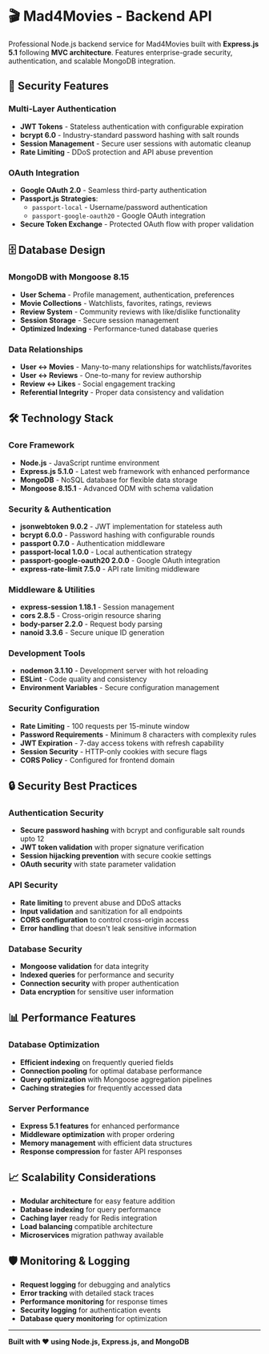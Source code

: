 # 🎬 Mad4Movies - Backend API

Professional Node.js backend service for Mad4Movies built with **Express.js 5.1** following **MVC architecture**. Features enterprise-grade security, authentication, and scalable MongoDB integration.

## 🔐 **Security Features**

### **Multi-Layer Authentication**
* **JWT Tokens** - Stateless authentication with configurable expiration
* **bcrypt 6.0** - Industry-standard password hashing with salt rounds
* **Session Management** - Secure user sessions with automatic cleanup
* **Rate Limiting** - DDoS protection and API abuse prevention

### **OAuth Integration**
* **Google OAuth 2.0** - Seamless third-party authentication
* **Passport.js Strategies**:
  * `passport-local` - Username/password authentication
  * `passport-google-oauth20` - Google OAuth integration
* **Secure Token Exchange** - Protected OAuth flow with proper validation

## 🗄️ **Database Design**

### **MongoDB with Mongoose 8.15**
* **User Schema** - Profile management, authentication, preferences
* **Movie Collections** - Watchlists, favorites, ratings, reviews
* **Review System** - Community reviews with like/dislike functionality
* **Session Storage** - Secure session management
* **Optimized Indexing** - Performance-tuned database queries

### **Data Relationships**
* **User ↔ Movies** - Many-to-many relationships for watchlists/favorites
* **User ↔ Reviews** - One-to-many for review authorship
* **Review ↔ Likes** - Social engagement tracking
* **Referential Integrity** - Proper data consistency and validation

## 🛠️ **Technology Stack**

### **Core Framework**
* **Node.js** - JavaScript runtime environment
* **Express.js 5.1.0** - Latest web framework with enhanced performance
* **MongoDB** - NoSQL database for flexible data storage
* **Mongoose 8.15.1** - Advanced ODM with schema validation

### **Security & Authentication**
* **jsonwebtoken 9.0.2** - JWT implementation for stateless auth
* **bcrypt 6.0.0** - Password hashing with configurable rounds
* **passport 0.7.0** - Authentication middleware
* **passport-local 1.0.0** - Local authentication strategy
* **passport-google-oauth20 2.0.0** - Google OAuth integration
* **express-rate-limit 7.5.0** - API rate limiting middleware

### **Middleware & Utilities**
* **express-session 1.18.1** - Session management
* **cors 2.8.5** - Cross-origin resource sharing
* **body-parser 2.2.0** - Request body parsing
* **nanoid 3.3.6** - Secure unique ID generation

### **Development Tools**
* **nodemon 3.1.10** - Development server with hot reloading
* **ESLint** - Code quality and consistency
* **Environment Variables** - Secure configuration management

### **Security Configuration**
* **Rate Limiting** - 100 requests per 15-minute window
* **Password Requirements** - Minimum 8 characters with complexity rules
* **JWT Expiration** - 7-day access tokens with refresh capability
* **Session Security** - HTTP-only cookies with secure flags
* **CORS Policy** - Configured for frontend domain

## 🔒 **Security Best Practices**

### **Authentication Security**
* **Secure password hashing** with bcrypt and configurable salt rounds upto 12
* **JWT token validation** with proper signature verification
* **Session hijacking prevention** with secure cookie settings
* **OAuth security** with state parameter validation

### **API Security**
* **Rate limiting** to prevent abuse and DDoS attacks
* **Input validation** and sanitization for all endpoints
* **CORS configuration** to control cross-origin access
* **Error handling** that doesn't leak sensitive information

### **Database Security**
* **Mongoose validation** for data integrity
* **Indexed queries** for performance and security
* **Connection security** with proper authentication
* **Data encryption** for sensitive user information

## 📊 **Performance Features**

### **Database Optimization**
* **Efficient indexing** on frequently queried fields
* **Connection pooling** for optimal database performance
* **Query optimization** with Mongoose aggregation pipelines
* **Caching strategies** for frequently accessed data

### **Server Performance**
* **Express 5.1 features** for enhanced performance
* **Middleware optimization** with proper ordering
* **Memory management** with efficient data structures
* **Response compression** for faster API responses

## 📈 **Scalability Considerations**

* **Modular architecture** for easy feature addition
* **Database indexing** for query performance
* **Caching layer** ready for Redis integration
* **Load balancing** compatible architecture
* **Microservices** migration pathway available

## 🛡️ **Monitoring & Logging**

* **Request logging** for debugging and analytics
* **Error tracking** with detailed stack traces
* **Performance monitoring** for response times
* **Security logging** for authentication events
* **Database query monitoring** for optimization

---

**Built with ❤️ using Node.js, Express.js, and MongoDB**